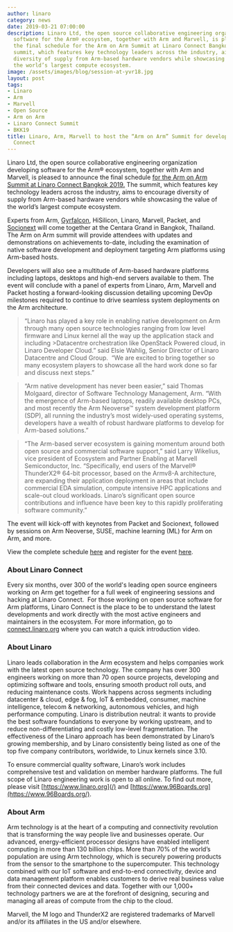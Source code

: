 ```yaml
---
author: linaro
category: news
date: 2019-03-21 07:00:00
description: Linaro Ltd, the open source collaborative engineering organization developing
  software for the Arm® ecosystem, together with Arm and Marvell, is pleased to announce
  the final schedule for the Arm on Arm Summit at Linaro Connect Bangkok 2019. The
  summit, which features key technology leaders across the industry, aims to encourage
  diversity of supply from Arm-based hardware vendors while showcasing the value of
  the world’s largest compute ecosystem.
image: /assets/images/blog/session-at-yvr18.jpg
layout: post
tags:
- Linaro
- Arm
- Marvell
- Open Source
- Arm on Arm
- Linaro Connect Summit
- BKK19
title: Linaro, Arm, Marvell to host the “Arm on Arm” Summit for developers at Linaro
  Connect
---
```


Linaro Ltd, the open source collaborative engineering organization developing software for the Arm® ecosystem, together with Arm and Marvell, is pleased to announce the final schedule [for the Arm on Arm Summit at Linaro Connect Bangkok 2019.](https://connect.linaro.org/) The summit, which features key technology leaders across the industry, aims to encourage diversity of supply from Arm-based hardware vendors while showcasing the value of the world’s largest compute ecosystem.

Experts from Arm, [Gyrfalcon](https://www.gyrfalcontech.ai/), HiSilicon, Linaro, Marvell, Packet, and [Socionext](http://www.socionext.com/en/) will come together at the Centara Grand in Bangkok, Thailand. The Arm on Arm summit will provide attendees with updates and demonstrations on achievements to-date, including the examination of native software development and deployment targeting Arm platforms using Arm-based hosts.

Developers will also see a multitude of Arm-based hardware platforms including laptops, desktops and high-end servers available to them. The event will conclude with a panel of experts from Linaro, Arm, Marvell and Packet hosting a forward-looking discussion detailing upcoming DevOp milestones required to continue to drive seamless system deployments on the Arm architecture.

> “Linaro has played a key role in enabling native development on Arm through many open source technologies ranging from low level firmware and Linux kernel all the way up the application stack
> and including >Datacentre orchestration like OpenStack Powered cloud, in Linaro Developer Cloud.” said Elsie Wahlig, Senior Director of Linaro Datacentre and Cloud Group.  “We are excited to bring
> together so many ecosystem players to showcase all the hard work done so far and discuss next steps.”

> “Arm native development has never been easier,” said Thomas Molgaard, director of Software Technology Management, Arm. “With the emergence of Arm-based laptops, readily available desktop PCs, and
> most recently the Arm Neoverse™ system development platform (SDP), all running the industry’s most widely-used operating systems, developers have a wealth of robust hardware platforms to develop
> for Arm-based solutions.”

> “The Arm-based server ecosystem is gaining momentum around both open source and commercial software support,” said Larry Wikelius, vice president of Ecosystem and
> Partner Enabling at Marvell Semiconductor, Inc. “Specifically, end users of the Marvell® ThunderX2® 64-bit processor, based on the Armv8-A architecture, are expanding their application deployment
> in areas that include commercial EDA simulation, compute intensive HPC applications and scale-out cloud workloads. Linaro’s significant open source contributions and influence have been key to this
> rapidly proliferating software community.”

The event will kick-off with keynotes from Packet and Socionext, followed by sessions on Arm Neoverse, SUSE, machine learning (ML) for Arm on Arm, and more.

View the complete schedule [here](https://connect.linaro.org/schedule/) and register for the event [here](https://connect.linaro.org/register/).

### About Linaro Connect

Every six months, over 300 of the world's leading open source engineers working on Arm get together for a full week of engineering sessions and hacking at Linaro Connect.  For those working on open source software for Arm platforms, Linaro Connect is the place to be to understand the latest developments and work directly with the most active engineers and maintainers in the ecosystem. For more information,
go to [connect.linaro.org](https://connect.linaro.org/) where you can watch a quick introduction video.

### About Linaro

Linaro leads collaboration in the Arm ecosystem and helps companies work with the latest open source technology. The company has over 300 engineers working on more than 70 open source projects, developing and optimizing software and tools, ensuring smooth product roll outs, and reducing maintenance costs. Work happens across segments including datacenter & cloud, edge & fog, IoT & embedded, consumer, machine intelligence, telecom & networking, autonomous vehicles, and high performance computing. Linaro is distribution neutral: it wants to provide the best software foundations to everyone by working upstream, and to reduce non-differentiating and costly low-level fragmentation. The effectiveness of the Linaro approach has been demonstrated by Linaro’s growing membership, and by Linaro consistently being listed as one of the top five company contributors, worldwide, to Linux kernels since 3.10.

To ensure commercial quality software, Linaro’s work includes comprehensive test and validation on member hardware platforms. The full scope of Linaro engineering work is open to all online. To find out more, please visit [https://www.linaro.org](/) and [https://www.96Boards.org](https://www.96Boards.org/).

### About Arm

Arm technology is at the heart of a computing and connectivity revolution that is transforming the way people live and businesses operate. Our advanced, energy-efficient processor designs have enabled intelligent computing in more than 130 billion chips. More than 70% of the world’s population are using Arm technology, which is securely powering products from the sensor to the smartphone to the supercomputer. This technology combined with our IoT software and end-to-end connectivity, device and data management platform enables customers to derive real business value from their connected devices and data. Together with our 1,000+ technology partners we are at the forefront of designing, securing and managing all areas of compute from the chip to the cloud.

Marvell, the M logo and ThunderX2 are registered trademarks of Marvell and/or its affiliates in the US and/or elsewhere.